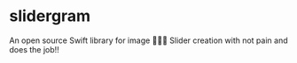 # slidergram
An open source Swift library for image 🌅🌆🌃 Slider creation with not pain and does the job!!
